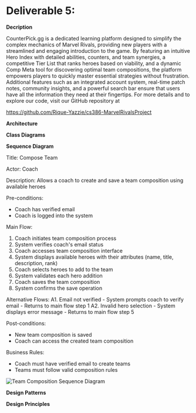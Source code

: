# Deliverable 5:

**Decription**

CounterPick.gg is a dedicated learning platform designed to simplify the complex mechanics of Marvel Rivals, providing new players with a streamlined and engaging introduction to the game. By featuring an intuitive Hero Index with detailed abilities, counters, and team synergies, a competitive Tier List that ranks heroes based on viability, and a dynamic Comp Meta tool for discovering optimal team compositions, the platform empowers players to quickly master essential strategies without frustration. Additional features such as an integrated account system, real-time patch notes, community insights, and a powerful search bar ensure that users have all the information they need at their fingertips. For more details and to explore our code, visit our GitHub repository at

https://github.com/Rique-Yazzie/cs386-MarvelRivalsProject

**Architecture**

**Class Diagrams**

**Sequence Diagram**

Title: Compose Team

Actor: Coach

Description: Allows a coach to create and save a team composition using available heroes

Pre-conditions: 

- Coach has verified email
- Coach is logged into the system

Main Flow:
1. Coach initiates team composition process
2. System verifies coach's email status
3. Coach accesses team composition interface
4. System displays available heroes with their attributes (name, title, description, rank)
5. Coach selects heroes to add to the team
6. System validates each hero addition
7. Coach saves the team composition
8. System confirms the save operation

Alternative Flows:
A1. Email not verified
    - System prompts coach to verify email
    - Returns to main flow step 1
A2. Invalid hero selection
    - System displays error message
    - Returns to main flow step 5

Post-conditions:
- New team composition is saved
- Coach can access the created team composition

Business Rules:
- Coach must have verified email to create teams
- Teams must follow valid composition rules

![Team Composition Sequence Diagram](https://github.com/user-attachments/assets/030caea0-fe30-4c9b-9833-21096cc74efc)

**Design Patterns**

**Design Principles**

